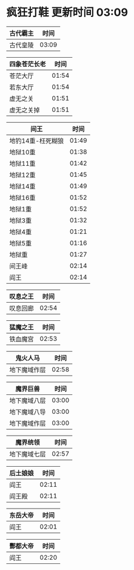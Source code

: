 # 疯狂打鞋 更新时间 03:09

| 古代霸主   | 时间    |
|--------|-------|
| 古代皇陵 | 03:09 |

| 四象苍茫长老   | 时间    |
|--------|-------|
| 苍茫大厅 | 01:54 |
| 若东大厅 | 01:54 |
| 虚无之关 | 01:51 |
| 虚无之关掉 | 01:51 |

| 间王   | 时间    |
|--------|-------|
| 地钓14重-枉死糊狼 | 01:49 |
| 地狱10重 | 01:38 |
| 地狱11重 | 01:42 |
| 地狱12重 | 01:45 |
| 地狱14重 | 01:49 |
| 地狱16重 | 01:52 |
| 地狱1重 | 01:52 |
| 地狱3重 | 01:32 |
| 地狱4重 | 01:21 |
| 地狱5重 | 01:16 |
| 地狱重 | 01:27 |
| 间王峰 | 02:14 |
| 阎王 | 02:14 |

| 叹息之王   | 时间    |
|--------|-------|
| 叹息回廊 | 02:54 |

| 猛魔之王   | 时间    |
|--------|-------|
| 铁血魔宫 | 02:53 |

| 鬼火人马   | 时间    |
|--------|-------|
| 地下魔域作层 | 02:58 |

| 魔界巨兽   | 时间    |
|--------|-------|
| 地下魔域八层 | 03:00 |
| 地下魔域八导 | 03:00 |
| 地下魔域作层 | 03:00 |

| 魔界统领   | 时间    |
|--------|-------|
| 地下魔域七层 | 02:57 |

| 后土娘娘   | 时间    |
|--------|-------|
| 阎王 | 02:11 |
| 阎王殿 | 02:11 |

| 东岳大帝   | 时间    |
|--------|-------|
| 阎王 | 02:01 |

| 酆都大帝   | 时间    |
|--------|-------|
| 阎王 | 02:20 |